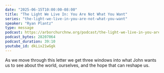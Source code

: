 ```yaml
---
date: "2025-06-15T10:00:00-08:00"
title: "The Light We Live In: You Are Not What You Want"
series: "the-light-we-live-in-you-are-not-what-you-want"
speaker: "Ryan Plantz"
type: message
podcast: https://arborchurchnw.org/podcast/the-light-we-live-in-you-are-not-what-you-want.mp3
podcast_bytes: 28207064
podcast_duration: 39:10
youtube_id: dkLix21wGgk
---
```

As we move through this letter we get three windows into what John wants us to see about the world, ourselves, and the hope that can reshape us.